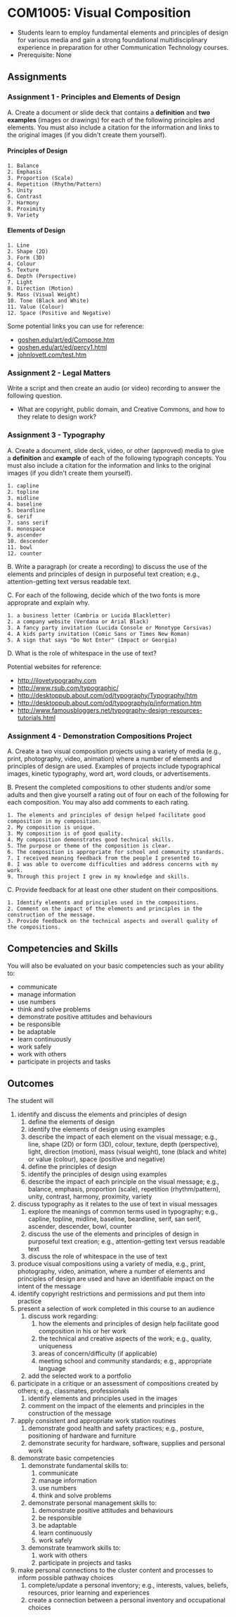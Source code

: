 # COM1005: Visual Composition

* Students learn to employ fundamental elements and principles of design for various media and gain a strong foundational multidisciplinary experience in preparation for other Communication Technology courses.
* Prerequisite: None

## Assignments

### Assignment 1 - Principles and Elements of Design

A. Create a document or slide deck that contains a **definition** and **two examples** (images or drawings) for each of the following principles and elements. You must also include a citation for the information and links to the original images (if you didn't create them yourself).

#### Principles of Design

    1. Balance
    2. Emphasis
    3. Proportion (Scale)
    4. Repetition (Rhythm/Pattern)
    5. Unity
    6. Contrast
    7. Harmony
    8. Proximity
    9. Variety

#### Elements of Design

    1. Line
    2. Shape (2D)
    3. Form (3D)
    4. Colour
    5. Texture
    6. Depth (Perspective)
    7. Light
    8. Direction (Motion)
    9. Mass (Visual Weight)
    10. Tone (Black and White)
    11. Value (Colour)
    12. Space (Positive and Negative)

Some potential links you can use for reference:

* [goshen.edu/art/ed/Compose.htm](http://www.goshen.edu/art/ed/Compose.htm)
* [goshen.edu/art/ed/percy1.html](http://www.goshen.edu/art/ed/percy1.html)
* [johnlovett.com/test.htm](http://www.johnlovett.com/test.htm)

### Assignment 2 - Legal Matters

Write a script and then create an audio (or video) recording to answer the following question.

* What are copyright, public domain, and Creative Commons, and how to they relate to design work?

### Assignment 3 - Typography

A. Create a document, slide deck, video, or other (approved) media to give a **definition** and **example** of each of the following typograph concepts. You must also include a citation for the information and links to the original images (if you didn't create them yourself).

    1. capline
    2. topline
    3. midline
    4. baseline
    5. beardline
    6. serif
    7. sans serif
    8. monospace
    9. ascender
    10. descender
    11. bowl
    12. counter

B. Write a paragraph (or create a recording) to discuss the use of the elements and principles of design in purposeful text creation; e.g., attention-getting text versus readable text.

C. For each of the following, decide which of the two fonts is more approprate and explain why.

    1. a business letter (Cambria or Lucida Blackletter)
    2. a company website (Verdana or Arial Black)
    3. A fancy party invitation (Lucida Console or Monotype Corsivas)
    4. A kids party invitation (Comic Sans or Times New Roman)
    5. A sign that says "Do Not Enter" (Impact or Georgia)

D. What is the role of whitespace in the use of text?

Potential websites for reference:

* http://ilovetypography.com
* http://www.rsub.com/typographic/
* http://desktoppub.about.com/od/typography/Typography/htm
* http://desktoppub.about.com/od/typography/p/information.htm
* http://www.famousbloggers.net/typography-design-resources-tutorials.html

### Assignment 4 - Demonstration Compositions Project

A. Create a two visual composition projects using a variety of media (e.g., print, photography, video, animation) where a number of elements and principles of design are used. Examples of projects include typographical images, kinetic typography, word art, word clouds, or advertisements.

B. Present the completed compositions to other students and/or some adults and then give yourself a rating out of four on each of the following for each composition. You may also add comments to each rating.

    1. The elements and principles of design helped facilitate good composition in my composition.
    2. My composition is unique.
    3. My composition is of good quality.
    4. My composition demonstrates good technical skills.
    5. The purpose or theme of the composition is clear.
    6. The composition is appropriate for school and community standards.
    7. I received meaning feedback from the people I presented to.
    8. I was able to overcome difficulties and address concerns with my work.
    9. Through this project I grew in my knowledge and skills.

C. Provide feedback for at least one other student on their compositions.

    1. Identify elements and principles used in the compositions.
    2. Comment on the impact of the elements and principles in the construction of the message.
    3. Provide feedback on the technical aspects and overall quality of the compositions.

## Competencies and Skills

You will also be evaluated on your basic competencies such as your ability to:

* communicate
* manage information
* use numbers
* think and solve problems
* demonstrate positive attitudes and behaviours
* be responsible
* be adaptable
* learn continuously
* work safely
* work with others
* participate in projects and tasks

## Outcomes

The student will

1. identify and discuss the elements and principles of design
    1. define the elements of design
    2. identify the elements of design using examples
    3. describe the impact of each element on the visual message; e.g., line, shape (2D) or form (3D), colour, texture, depth (perspective), light, direction (motion), mass (visual weight), tone (black and white) or value (colour), space (positive and negative)
    4. define the principles of design
    5. identify the principles of design using examples
    6. describe the impact of each principle on the visual message; e.g., balance, emphasis, proportion (scale), repetition (rhythm/pattern), unity, contrast, harmony, proximity, variety
2. discuss typography as it relates to the use of text in visual messages
    1. explore the meanings of common terms used in typography; e.g., capline, topline, midline, baseline, beardline, serif, san serif, ascender, descender, bowl, counter
    2. discuss the use of the elements and principles of design in purposeful text creation; e.g., attention-getting text versus readable text
    3. discuss the role of whitespace in the use of text
3. produce visual compositions using a variety of media, e.g., print, photography, video, animation, where a number of elements and principles of design are used and have an identifiable impact on the intent of the message
4. identify copyright restrictions and permissions and put them into practice
5. present a selection of work completed in this course to an audience
    1. discuss work regarding:
        1. how the elements and principles of design help facilitate good composition in his or her work
        2. the technical and creative aspects of the work; e.g., quality, uniqueness
        3. areas of concern/difficulty (if applicable)
        4. meeting school and community standards; e.g., appropriate language
    2. add the selected work to a portfolio
6. participate in a critique or an assessment of compositions created by others; e.g., classmates, professionals
    1. identify elements and principles used in the images
    2. comment on the impact of the elements and principles in the construction of the message
7. apply consistent and appropriate work station routines
    1. demonstrate good health and safety practices; e.g., posture, positioning of hardware and furniture
    2. demonstrate security for hardware, software, supplies and personal work
8. demonstrate basic competencies
    1. demonstrate fundamental skills to:
        1. communicate
        2. manage information
        3. use numbers
        4. think and solve problems
    2. demonstrate personal management skills to:
        1. demonstrate positive attitudes and behaviours
        2. be responsible
        3. be adaptable
        4. learn continuously
        5. work safely
    3. demonstrate teamwork skills to:
        1. work with others
        2. participate in projects and tasks
9. make personal connections to the cluster content and processes to inform possible pathway choices
    1. complete/update a personal inventory; e.g., interests, values, beliefs, resources, prior learning and experiences
    2. create a connection between a personal inventory and occupational choices
